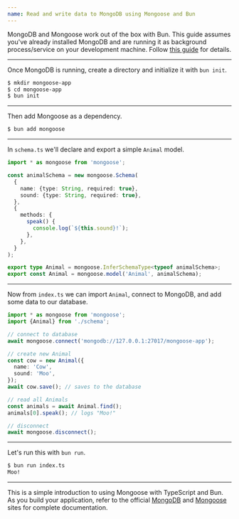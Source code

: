 ```yaml
---
name: Read and write data to MongoDB using Mongoose and Bun
---
```


MongoDB and Mongoose work out of the box with Bun. This guide assumes you've already installed MongoDB and are running it as background process/service on your development machine. Follow [this guide](https://www.mongodb.com/docs/manual/installation/) for details.

---

Once MongoDB is running, create a directory and initialize it with `bun init`.

```sh
$ mkdir mongoose-app
$ cd mongoose-app
$ bun init
```

---

Then add Mongoose as a dependency.

```sh
$ bun add mongoose
```

---

In `schema.ts` we'll declare and export a simple `Animal` model.

```ts#schema.ts
import * as mongoose from 'mongoose';

const animalSchema = new mongoose.Schema(
  {
    name: {type: String, required: true},
    sound: {type: String, required: true},
  },
  {
    methods: {
      speak() {
        console.log(`${this.sound}!`);
      },
    },
  }
);

export type Animal = mongoose.InferSchemaType<typeof animalSchema>;
export const Animal = mongoose.model('Animal', animalSchema);
```

---

Now from `index.ts` we can import `Animal`, connect to MongoDB, and add some data to our database.

```ts#index.ts
import * as mongoose from 'mongoose';
import {Animal} from './schema';

// connect to database
await mongoose.connect('mongodb://127.0.0.1:27017/mongoose-app');

// create new Animal
const cow = new Animal({
  name: 'Cow',
  sound: 'Moo',
});
await cow.save(); // saves to the database

// read all Animals
const animals = await Animal.find();
animals[0].speak(); // logs "Moo!"

// disconnect
await mongoose.disconnect();
```

---

Let's run this with `bun run`.

```bash
$ bun run index.ts
Moo!
```

---

This is a simple introduction to using Mongoose with TypeScript and Bun. As you build your application, refer to the official [MongoDB](https://docs.mongodb.com/) and [Mongoose](https://mongoosejs.com/docs/) sites for complete documentation.
